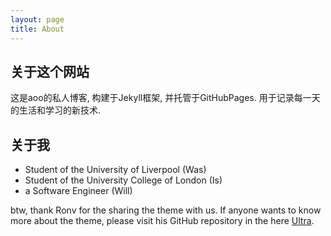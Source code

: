 ```yaml
---
layout: page
title: About
---
```


## 关于这个网站

这是aoo的私人博客, 构建于Jekyll框架, 并托管于GitHubPages. 用于记录每一天的生活和学习的新技术.  

## 关于我

* Student of the University of Liverpool (Was)
* Student of the University College of London (Is)
* a Software Engineer (Will)

btw, thank Ronv for the sharing the theme with us. If anyone wants to know more about the theme, please visit his GitHub repository in the here [Ultra](https://github.com/ronv/ultra).
